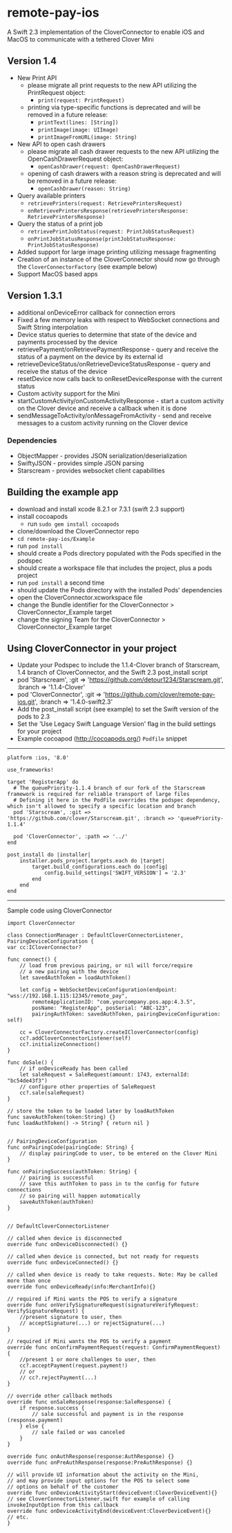 # remote-pay-ios

A Swift 2.3 implementation of the CloverConnector to enable iOS and MacOS to communicate with a tethered Clover Mini

## Version 1.4
- New Print API
    - please migrate all print requests to the new API utilizing the PrintRequest object:
        - `print(request: PrintRequest)`
    - printing via type-specific functions is deprecated and will be removed in a future release:
        - `printText(lines: [String])`
        - `printImage(image: UIImage)`
        - `printImageFromURL(image: String)`
- New API to open cash drawers
    - please migrate all cash drawer requests to the new API utilizing the OpenCashDrawerRequest object:
        - `openCashDrawer(request: OpenCashDrawerRequest)`
    - opening of cash drawers with a reason string is deprecated and will be removed in a future release:
        - `openCashDrawer(reason: String)`
- Query available printers
    - `retrievePrinters(request: RetrievePrintersRequest)`
    - `onRetrievePrintersResponse(retrievePrintersResponse: RetrievePrintersResponse)`
- Query the status of a print job
    - `retrievePrintJobStatus(request: PrintJobStatusRequest)`
    - `onPrintJobStatusResponse(printJobStatusResponse: PrintJobStatusResponse)`
- Added support for large image printing utilizing message fragmenting
- Creation of an instance of the CloverConnector should now go through the `CloverConnectorFactory` (see example below)
- Support MacOS based apps

## Version 1.3.1
- additional onDeviceError callback for connection errors
- Fixed a few memory leaks with respect to WebSocket connections and Swift String interpolation
- Device status queries to determine that state of the device and payments processed by the device
- retrievePayment/onRetrievePaymentResponse - query and receive the status of a payment on the device by its external id
- retrieveDeviceStatus/onRetrieveDeviceStatusResponse - query and receive the status of the device
- resetDevice now calls back to onResetDeviceResponse with the current status
- Custom activity support for the Mini
- startCustomActivity/onCustomActivityResponse - start a custom activity on the Clover device and receive a callback when it is done
- sendMessageToActivity/onMessageFromActivity - send and receive messages to a custom activity running on the Clover device

### Dependencies
- ObjectMapper - provides JSON serialization/deserialization
- SwiftyJSON - provides simple JSON parsing
- Starscream - provides websocket client capabilities

## Building the example app
- download and install xcode 8.2.1 or 7.3.1 (swift 2.3 support)
- install cocoapods
    - run `sudo gem install cocoapods`
- clone/download the CloverConnector repo
- `cd remote-pay-ios/Example`
- run `pod install`
- should create a Pods directory populated with the Pods specified in the podspec
- should create a workspace file that includes the project, plus a pods project
- run `pod install` a second time
- should update the Pods directory with the installed Pods' dependencies
- open the CloverConnector.xcworkspace file
- change the Bundle identifier for the CloverConnector > CloverConnector_Example target
- change the signing Team for the CloverConnector > CloverConnector_Example target

## Using CloverConnector in your project
- Update your Podspec to include the 1.1.4-Clover branch of Starscream, 1.4 branch of CloverConnector, and the Swift 2.3 post_install script
- pod 'Starscream', :git => 'https://github.com/detour1234/Starscream.git', :branch => '1.1.4-Clover'
- pod 'CloverConnector', :git => 'https://github.com/clover/remote-pay-ios.git', :branch => '1.4.0-swift2.3'
- Add the post_install script (see example) to set the Swift version of the pods to 2.3
- Set the 'Use Legacy Swift Language Version' flag in the build settings for your project
- Example cocoapod (http://cocoapods.org/) `Podfile` snippet
---
```
platform :ios, '8.0'

use_frameworks!

target 'RegisterApp' do
  # The queuePriority-1.1.4 branch of our fork of the Starscream framework is required for reliable transport of large files
  # Defining it here in the PodFile overrides the podspec dependency, which isn't allowed to specify a specific location and branch
  pod 'Starscream', :git => 'https://github.com/clover/Starscream.git', :branch => 'queuePriority-1.1.4'

  pod 'CloverConnector', :path => '../'
end

post_install do |installer|
    installer.pods_project.targets.each do |target|
        target.build_configurations.each do |config|
            config.build_settings['SWIFT_VERSION'] = '2.3'
        end
    end
end
```

---
Sample code using CloverConnector

```
import CloverConnector

class ConnectionManager : DefaultCloverConnectorListener, PairingDeviceConfiguration {
var cc:ICloverConnector?

func connect() {
    // load from previous pairing, or nil will force/require
    // a new pairing with the device
    let savedAuthToken = loadAuthToken()

    let config = WebSocketDeviceConfiguration(endpoint: "wss://192.168.1.115:12345/remote_pay",
        remoteApplicationID: "com.yourcompany.pos.app:4.3.5",
        posName: "RegisterApp", posSerial: "ABC-123",
        pairingAuthToken: savedAuthToken, pairingDeviceConfiguration: self)

    cc = CloverConnectorFactory.createICloverConnector(config)
    cc?.addCloverConnectorListener(self)
    cc?.initializeConnection()
}

func doSale() {
    // if onDeviceReady has been called
    let saleRequest = SaleRequest(amount: 1743, externalId: "bc54de43f3")
    // configure other properties of SaleRequest
    cc?.sale(saleRequest)
}

// store the token to be loaded later by loadAuthToken
func saveAuthToken(token:String) {}
func loadAuthToken() -> String? { return nil }


// PairingDeviceConfiguration
func onPairingCode(pairingCode: String) {
    // display pairingCode to user, to be entered on the Clover Mini
}

func onPairingSuccess(authToken: String) {
    // pairing is successful
    // save this authToken to pass in to the config for future connections
    // so pairing will happen automatically
    saveAuthToken(authToken)
}


// DefaultCloverConnectorListener

// called when device is disconnected
override func onDeviceDisconnected() {}

// called when device is connected, but not ready for requests
override func onDeviceConnected() {}

// called when device is ready to take requests. Note: May be called more than once
override func onDeviceReady(info:MerchantInfo){}

// required if Mini wants the POS to verify a signature
override func onVerifySignatureRequest(signatureVerifyRequest: VerifySignatureRequest) {
    //present signature to user, then
    // acceptSignature(...) or rejectSignature(...)
}

// required if Mini wants the POS to verify a payment
override func onConfirmPaymentRequest(request: ConfirmPaymentRequest) {
    //present 1 or more challenges to user, then
    cc?.acceptPayment(request.payment!)
    // or
    // cc?.rejectPayment(...)
}

// override other callback methods
override func onSaleResponse(response:SaleResponse) {
    if response.success {
        // sale successful and payment is in the response (response.payment)
    } else {
        // sale failed or was canceled
    }
}

override func onAuthResponse(response:AuthResponse) {}
override func onPreAuthResponse(response:PreAuthResponse) {}

// will provide UI information about the activity on the Mini,
// and may provide input options for the POS to select some
// options on behalf of the customer
override func onDeviceActivityStart(deviceEvent:CloverDeviceEvent){} // see CloverConnectorListener.swift for example of calling invokeInputOption from this callback
override func onDeviceActivityEnd(deviceEvent:CloverDeviceEvent){}
// etc.
}

```
